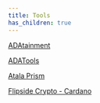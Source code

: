 ```yaml
---
title: Tools
has_children: true
---
```


[ADAtainment](https://www.adatainment.com/)

[ADATools](https://adatools.io/)

[Atala Prism](https://www.atalaprism.io/)

[Flipside Crypto - Cardano](https://app.flipsidecrypto.com/cooperative/cardano)
